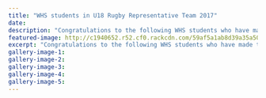 ```yaml
---
title: "WHS students in U18 Rugby Representative Team 2017"
date: 
description: "Congratulations to the following WHS students who have made the Wanganui U18 Rugby Representative Team for 2017..."
featured-image: http://c1940652.r52.cf0.rackcdn.com/59af5a1ab8d39a35a50007af/WU-U18-Rep-team-3302017.jpg
excerpt: "Congratulations to the following WHS students who have made the Wanganui U18 Rugby Representative Team for 2017."
gallery-image-1: 
gallery-image-2: 
gallery-image-3: 
gallery-image-4: 
gallery-image-5: 
---
```

